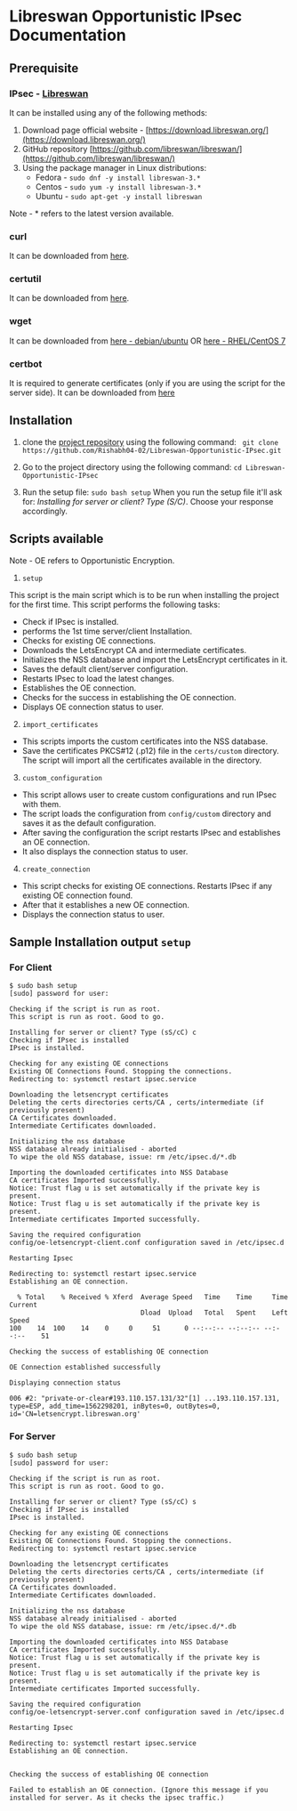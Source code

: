 # Libreswan Opportunistic IPsec Documentation

## Prerequisite
### IPsec -  [Libreswan](https://github.com/libreswan/libreswan/)
It can be installed using any of the following methods:
1. Download page official website - [https://download.libreswan.org/](https://download.libreswan.org/)
2. GitHub repository [https://github.com/libreswan/libreswan/](https://github.com/libreswan/libreswan/)
3. Using the package manager in Linux distributions:
	* Fedora - `sudo dnf -y install libreswan-3.* `
	* Centos - `sudo yum -y install libreswan-3.*`
	* Ubuntu - `sudo apt-get -y install libreswan`

Note - * refers to the latest version available.

### curl
It can be downloaded from [here](https://curl.haxx.se/download.html).

### certutil
It can be downloaded from [here](https://chromium.googlesource.com/chromium/src/+/HEAD/docs/linux_cert_management.md).

### wget
It can be downloaded from [here - debian/ubuntu](https://www.cyberciti.biz/faq/how-to-install-wget-togetrid-of-error-bash-wget-command-not-found/) OR [here - RHEL/CentOS 7](https://www.cyberciti.biz/faq/yum-install-wget-redhat-cetos-rhel-7/)

### certbot
It is required to generate certificates (only if you are using the script for the server side). It can be downloaded from [here](https://certbot.eff.org/)

## Installation

1. clone the [project repository](https://github.com/Rishabh04-02/Libreswan-Opportunistic-IPsec.git) using the following command:
` git clone https://github.com/Rishabh04-02/Libreswan-Opportunistic-IPsec.git`

2. Go to the project directory using the following command:
 `cd Libreswan-Opportunistic-IPsec`

 3. Run the setup file:
 `sudo bash setup`
 When you run the setup file it'll ask for: *Installing for server or client? Type (S/C)*. Choose your response accordingly.

## Scripts available
Note - OE refers to Opportunistic Encryption.

1. `setup`

This script is the main script which is to be run when installing the project for the first time. This script performs the following tasks:
* Check if IPsec is installed.
* performs the 1st time server/client Installation.
* Checks for existing OE connections.
* Downloads the LetsEncrypt CA and intermediate certificates.
* Initializes the NSS database and import the LetsEncrypt certificates in it.
* Saves the default client/server configuration.
* Restarts IPsec to load the latest changes.
* Establishes the OE connection.
* Checks for the success in establishing the OE connection.
* Displays OE connection status to user.

2. `import_certificates`
* This scripts imports the custom certificates into the NSS database.
* Save the certificates PKCS#12 (.p12) file in the `certs/custom` directory. The script will import all the certificates available in the directory.

3. `custom_configuration`
* This script allows user to create custom configurations and run IPsec with them.
* The script loads the configuration from `config/custom` directory and saves it as the default configuration.
* After saving the configuration the script restarts IPsec and establishes an OE connection.
* It also displays the connection status to user.

4. `create_connection`
* This script checks for existing OE connections. Restarts IPsec if any existing OE connection found.
* After that it establishes a new OE connection.
* Displays the connection status to user.

## Sample Installation output `setup`

### For Client

	$ sudo bash setup
	[sudo] password for user:

	Checking if the script is run as root.
	This script is run as root. Good to go.

	Installing for server or client? Type (sS/cC) c
	Checking if IPsec is installed
	IPsec is installed.

	Checking for any existing OE connections
	Existing OE Connections Found. Stopping the connections.
	Redirecting to: systemctl restart ipsec.service

	Downloading the letsencrypt certificates
	Deleting the certs directories certs/CA , certs/intermediate (if previously present)
	CA Certificates downloaded.
	Intermediate Certificates downloaded.

	Initializing the nss database
	NSS database already initialised - aborted
	To wipe the old NSS database, issue: rm /etc/ipsec.d/*.db

	Importing the downloaded certificates into NSS Database
	CA certificates Imported successfully.
	Notice: Trust flag u is set automatically if the private key is present.
	Notice: Trust flag u is set automatically if the private key is present.
	Intermediate certificates Imported successfully.

	Saving the required configuration
	config/oe-letsencrypt-client.conf configuration saved in /etc/ipsec.d

	Restarting Ipsec

	Redirecting to: systemctl restart ipsec.service
	Establishing an OE connection.

	  % Total    % Received % Xferd  Average Speed   Time    Time     Time  Current
	                                 Dload  Upload   Total   Spent    Left  Speed
	100    14  100    14    0     0     51      0 --:--:-- --:--:-- --:--:--    51

	Checking the success of establishing OE connection

	OE Connection established successfully

	Displaying connection status

	006 #2: "private-or-clear#193.110.157.131/32"[1] ...193.110.157.131, type=ESP, add_time=1562298201, inBytes=0, outBytes=0, id='CN=letsencrypt.libreswan.org'


### For Server

	$ sudo bash setup
	[sudo] password for user:

	Checking if the script is run as root.
	This script is run as root. Good to go.

	Installing for server or client? Type (sS/cC) s
	Checking if IPsec is installed
	IPsec is installed.

	Checking for any existing OE connections
	Existing OE Connections Found. Stopping the connections.
	Redirecting to: systemctl restart ipsec.service

	Downloading the letsencrypt certificates
	Deleting the certs directories certs/CA , certs/intermediate (if previously present)
	CA Certificates downloaded.
	Intermediate Certificates downloaded.

	Initializing the nss database
	NSS database already initialised - aborted
	To wipe the old NSS database, issue: rm /etc/ipsec.d/*.db

	Importing the downloaded certificates into NSS Database
	CA certificates Imported successfully.
	Notice: Trust flag u is set automatically if the private key is present.
	Notice: Trust flag u is set automatically if the private key is present.
	Intermediate certificates Imported successfully.

	Saving the required configuration
	config/oe-letsencrypt-server.conf configuration saved in /etc/ipsec.d

	Restarting Ipsec

	Redirecting to: systemctl restart ipsec.service
	Establishing an OE connection.


	Checking the success of establishing OE connection

	Failed to establish an OE connection. (Ignore this message if you installed for server. As it checks the ipsec traffic.)
